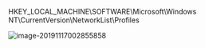 HKEY_LOCAL_MACHINE\SOFTWARE\Microsoft\Windows NT\CurrentVersion\NetworkList\Profiles

![image-20191117002855858](../../#ImageAssets/image-20191117002855858.png)

